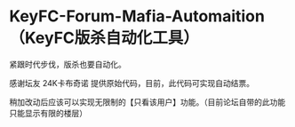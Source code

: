# KeyFC-Forum-Mafia-Automaition（KeyFC版杀自动化工具）

紧跟时代步伐，版杀也要自动化。

感谢坛友 24K卡布奇诺 提供原始代码，目前，此代码可实现自动结票。

稍加改动后应该可以实现无限制的【只看该用户】功能。（目前论坛自带的此功能只能显示有限的楼层）
